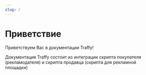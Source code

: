 ```yaml
---
slug: /
---
```


# Приветствие

Приветствуем Вас в документации Traffy!

Документация Traffy состоит из интеграции скрипта покупателя (рекламодателя) и скрипта продавца (скрипта для рекламной площадки)